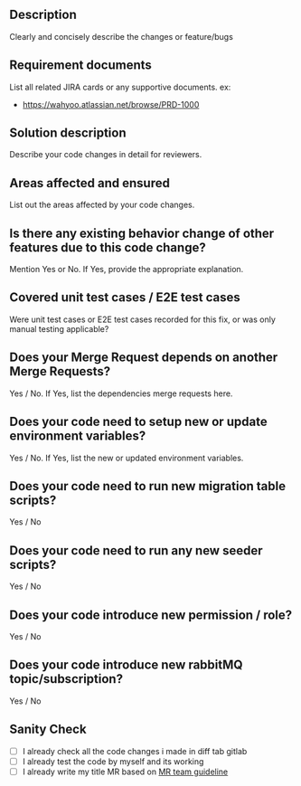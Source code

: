 ## Description

Clearly and concisely describe the changes or feature/bugs

## Requirement documents

List all related JIRA cards or any supportive documents.
ex:

- https://wahyoo.atlassian.net/browse/PRD-1000

## Solution description

Describe your code changes in detail for reviewers.

## Areas affected and ensured

List out the areas affected by your code changes.

## Is there any existing behavior change of other features due to this code change?

Mention Yes or No. If Yes, provide the appropriate explanation.

## Covered unit test cases / E2E test cases

Were unit test cases or E2E test cases recorded for this fix, or was only manual testing applicable?

## Does your Merge Request depends on another Merge Requests?

Yes / No. If Yes, list the dependencies merge requests here.

## Does your code need to setup new or update environment variables?

Yes / No. If Yes, list the new or updated environment variables.

## Does your code need to run new migration table scripts?

Yes / No

## Does your code need to run any new seeder scripts?

Yes / No

## Does your code introduce new permission / role?

Yes / No

## Does your code introduce new rabbitMQ topic/subscription?

Yes / No

## Sanity Check

- [ ] I already check all the code changes i made in diff tab gitlab
- [ ] I already test the code by myself and its working
- [ ] I already write my title MR based on [MR team guideline](https://www.notion.so/Creating-Merge-Request-2bc35a28b654473f960bd90b43702201)
